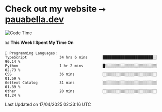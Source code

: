 # Check out my website ⭢ [pauabella.dev](https://pauabella.dev)

<!--START_SECTION:waka-->
![Code Time](http://img.shields.io/badge/Code%20Time-4%2C347%20hrs%2011%20mins-blue)

📊 **This Week I Spent My Time On** 

```text
💬 Programming Languages: 
TypeScript               34 hrs 6 mins       ███████████████████████░░   90.14 % 
Python                   1 hr 2 mins         █░░░░░░░░░░░░░░░░░░░░░░░░   02.73 % 
CSS                      36 mins             ░░░░░░░░░░░░░░░░░░░░░░░░░   01.59 % 
Gettext Catalog          31 mins             ░░░░░░░░░░░░░░░░░░░░░░░░░   01.39 % 
Other                    28 mins             ░░░░░░░░░░░░░░░░░░░░░░░░░   01.24 % 
```


 Last Updated on 17/04/2025 02:33:16 UTC
<!--END_SECTION:waka-->
